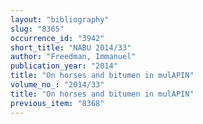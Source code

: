 ```yaml
---
layout: "bibliography"
slug: "8365"
occurrence_id: "3942"
short_title: "NABU 2014/33"
author: "Freedman, Immanuel"
publication_year: "2014"
title: "On horses and bitumen in mulAPIN"
volume_no_: "2014/33"
title: "On horses and bitumen in mulAPIN"
previous_item: "8368"
---
```

